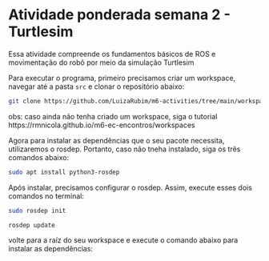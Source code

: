 # Atividade ponderada semana 2 - Turtlesim

Essa atividade compreende os fundamentos básicos de ROS e movimentação do robô por meio da simulação Turtlesim

Para executar o programa, primeiro precisamos criar um workspace, navegar até a pasta `src` e clonar o repositório abaixo:


```bash
git clone https://github.com/LuizaRubim/m6-activities/tree/main/workspace/src/ponderada_sem2 
```

<div class="callout">
obs: caso ainda não tenha criado um workspace, siga o tutorial https://rmnicola.github.io/m6-ec-encontros/workspaces
</div>

Agora para instalar as dependências que o seu pacote necessita, utilizaremos o rosdep. Portanto, caso não tneha instalado, siga os três comandos abaixo:

```bash
sudo apt install python3-rosdep
```
Após instalar, precisamos configurar o rosdep. Assim, execute esses dois comandos no terminal:

```bash
sudo rosdep init
```

```bash
rosdep update
```

volte para a raíz do seu workspace e execute o comando abaixo para instalar as dependências:







